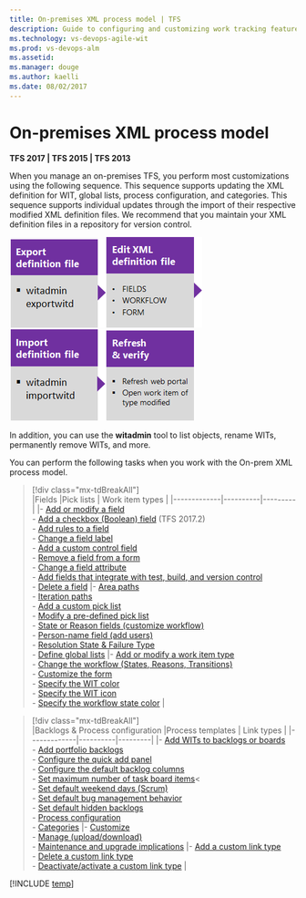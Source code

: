 ```yaml
---
title: On-premises XML process model | TFS
description: Guide to configuring and customizing work tracking features for TFS and the on-premises process model  
ms.technology: vs-devops-agile-wit
ms.prod: vs-devops-alm
ms.assetid: 
ms.manager: douge
ms.author: kaelli
ms.date: 08/02/2017
---
```




<a id="on-prem-xml-process-model"></a>
# On-premises XML process model 
**TFS 2017 | TFS 2015 | TFS 2013**


<a id="on-prem-xml-sequence"></a>

When you manage an on-premises TFS, you perform most customizations using the following sequence. This sequence supports updating the XML definition for WIT, global lists, process configuration, and categories. This sequence supports individual updates through the import of their respective modified XML definition files. We recommend that you maintain your XML definition files in a repository for version control.  

[![Export XML definition file](_img/cust-wit-form-export-def-file.png)](#witadmin)[![Edit XML definition file](_img/cust-wit-form-edit-def-file.png)](../reference/weblayout-xml-elements.md)[![Import WIT definition file](_img/cust-wit-form-import-def-file.png)](#witadmin)![Refresh and verify changes](_img/cust-wit-form-refresh-verify.png)  

In addition, you can use the **witadmin** tool to list objects, rename WITs, permanently remove WITs, and more.  
 

You can perform the following tasks when you work with the On-prem XML process model. 


> [!div class="mx-tdBreakAll"]  
> |Fields  |Pick lists   |   Work item types |
> |-------------|----------|---------|
> |- [Add or modify a field](add-modify-field.md)<br/>- [Add a checkbox (Boolean) field](add-modify-field.md#boolean-field) (TFS 2017.2)<br/>- [Add rules to a field](add-modify-field.md#add-rules)<br/>- [Change a field label](add-modify-field.md#change-label)<br/>- [Add a custom control field](add-modify-field.md#custom-control)<br/>- [Remove a field from a form](add-modify-field.md#change-label)<br/>- [Change a field attribute](add-modify-field.md#change-attribute)<br/>- [Add fields that integrate with test, build, and version control](add-modify-field.md#integration-fields)<br/>- [Delete a field](add-modify-field.md#delete-field) |- [Area paths](set-area-paths.md)<br/>- [Iteration paths](set-iteration-paths-sprints.md)<br/>- [Add a custom pick list](add-modify-field.md#picklist)<br/>- [Modify a pre-defined pick list](add-modify-field.md#picklist)<br/>- [State or Reason fields (customize workflow)](../reference/change-workflow-wit.md)<br/>- [Person-name field (add users)](../../accounts/add-users.md) <br/>- [Resolution State & Failure Type](#test-experience)<br/>- [Define global lists](../reference/define-global-lists.md) |- [Add or modify a work item type](add-modify-wit.md)<br/>- [Change the workflow (States, Reasons, Transitions)](../reference/change-workflow-wit.md)<br/>- [Customize the form](../reference/change-work-item-form-layout.md)<br/>- [Specify the WIT color](../reference/process-configuration-xml-element.md#wit-colors)<br/>- [Specify the WIT icon](../reference/process-configuration-xml-element.md)<br/>- [Specify the workflow state color](../reference/process-configuration-xml-element.md#state-colors) |


> [!div class="mx-tdBreakAll"]  
> |Backlogs & Process configuration  |Process templates  | Link types |
> |-------------|----------|---------|
> |- [Add WITs to backlogs or boards](add-wits-to-backlogs-and-boards.md)<br/>- [Add portfolio backlogs](add-portfolio-backlogs.md)<br/>- [Configure the quick add panel](../reference/process-configuration-xml-element.md#add)<br/>- [Configure the default backlog columns](../reference/process-configuration-xml-element.md#columns)<br/>- [Set maximum number of task board items](../reference/process-configuration-xml-element.md#number_items)<<br/>- [Set default weekend days (Scrum)](../reference/process-configuration-xml-element.md#weekend_days) <br/>- [Set default bug management behavior](../reference/process-configuration-xml-element.md#behaviors) <br/>- [Set default hidden backlogs](../reference/process-configuration-xml-element.md#behaviors) <br/>- [Process configuration](../reference/process-configuration-xml-element.md)<br/>- [Categories](../reference/categories-xml-element-reference.md) |- [Customize](../reference/process-templates/customize-process.md)<br/>- [Manage (upload/download)](../guidance/manage-process-templates.md)<br/>- [Maintenance and upgrade implications](#before-you-customize) |- [Add a custom link type](../reference/link-type-element-reference.md)<br/>- [Delete a custom link type](../reference/witadmin/manage-link-types.md)<br/>- [Deactivate/activate a custom link type](../reference/witadmin/manage-link-types.md) | 



[!INCLUDE [temp](../_shared/process-editor.md)]  


